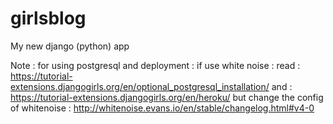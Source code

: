 # girlsblog
My new django (python) app

Note : for using postgresql and deployment : if use white noise :
read : https://tutorial-extensions.djangogirls.org/en/optional_postgresql_installation/
and : https://tutorial-extensions.djangogirls.org/en/heroku/
but change the config of whitenoise : 
http://whitenoise.evans.io/en/stable/changelog.html#v4-0
